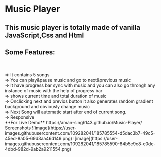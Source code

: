 # Music Player 

## This music player is totally made of vanilla JavaScript,Css and Html

## Some Features:
<br/>
<br/>⇒ It contains 5 songs
<br/>⇒ You can play&pause music and go to next&previous music
<br/>⇒ It have progress bar sync with music and you can also go throngh any instance of music with the help of progress bar 
<br/>⇒ shows current time and total duration of music
<br/>⇒ Onclicking next and previos button it also generates random gradient background and obviously change music
<br/>⇒ Next Song will automatic start after end of current song.
<br/>⇒ Responsive
<br/>
**For Live Demo** https://aman-singh143.github.io/Music-Player/
<br/>
Screenshots
![image](https://user-images.githubusercontent.com/109282041/185785554-d5dac3b7-49c5-45ed-8a05-69d3aa46d149.png)
![image](https://user-images.githubusercontent.com/109282041/185785590-84b5e9c8-c0de-4dbd-982d-9ab2a9211554.png)
